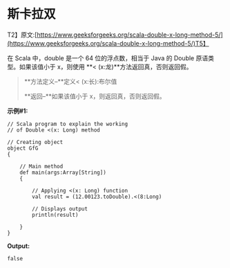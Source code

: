 # 斯卡拉双

T2】原文:[https://www.geeksforgeeks.org/scala-double-x-long-method-5/](https://www.geeksforgeeks.org/scala-double-x-long-method-5/)T5】

在 Scala 中，double 是一个 64 位的浮点数，相当于 Java 的 Double 原语类型。如果该值小于 x，则使用 **< (x:龙)**方法返回真，否则返回假。

> **方法定义–**定义< (x:长):布尔值
> 
> **返回–**如果该值小于 x，则返回真，否则返回假。

**示例#1:**

```
// Scala program to explain the working 
// of Double <(x: Long) method

// Creating object
object GfG
{ 

    // Main method
    def main(args:Array[String])
    {

        // Applying <(x: Long) function
        val result = (12.00123.toDouble).<(8:Long)

        // Displays output
        println(result)

    }
} 
```

**Output:**

```
false

```